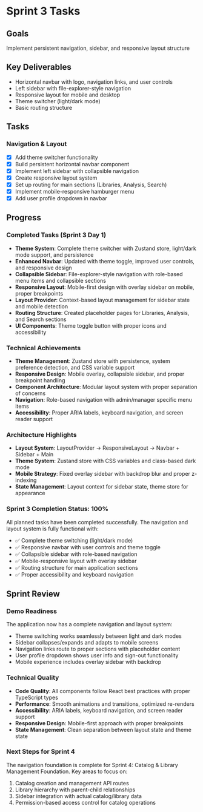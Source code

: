 # Sprint 3 Tasks

## Goals
Implement persistent navigation, sidebar, and responsive layout structure

## Key Deliverables
- Horizontal navbar with logo, navigation links, and user controls
- Left sidebar with file-explorer-style navigation
- Responsive layout for mobile and desktop
- Theme switcher (light/dark mode)
- Basic routing structure

## Tasks

### Navigation & Layout
- [x] Add theme switcher functionality
- [x] Build persistent horizontal navbar component
- [x] Implement left sidebar with collapsible navigation
- [x] Create responsive layout system
- [x] Set up routing for main sections (Libraries, Analysis, Search)
- [x] Implement mobile-responsive hamburger menu
- [x] Add user profile dropdown in navbar

## Progress

### Completed Tasks (Sprint 3 Day 1)
- **Theme System**: Complete theme switcher with Zustand store, light/dark mode support, and persistence
- **Enhanced Navbar**: Updated with theme toggle, improved user controls, and responsive design
- **Collapsible Sidebar**: File-explorer-style navigation with role-based menu items and collapsible sections
- **Responsive Layout**: Mobile-first design with overlay sidebar on mobile, proper breakpoints
- **Layout Provider**: Context-based layout management for sidebar state and mobile detection
- **Routing Structure**: Created placeholder pages for Libraries, Analysis, and Search sections
- **UI Components**: Theme toggle button with proper icons and accessibility

### Technical Achievements
- **Theme Management**: Zustand store with persistence, system preference detection, and CSS variable support
- **Responsive Design**: Mobile overlay, collapsible sidebar, and proper breakpoint handling
- **Component Architecture**: Modular layout system with proper separation of concerns
- **Navigation**: Role-based navigation with admin/manager specific menu items
- **Accessibility**: Proper ARIA labels, keyboard navigation, and screen reader support

### Architecture Highlights
- **Layout System**: LayoutProvider → ResponsiveLayout → Navbar + Sidebar + Main
- **Theme System**: Zustand store with CSS variables and class-based dark mode
- **Mobile Strategy**: Fixed overlay sidebar with backdrop blur and proper z-indexing
- **State Management**: Layout context for sidebar state, theme store for appearance

### Sprint 3 Completion Status: 100%
All planned tasks have been completed successfully. The navigation and layout system is fully functional with:
- ✅ Complete theme switching (light/dark mode)
- ✅ Responsive navbar with user controls and theme toggle
- ✅ Collapsible sidebar with role-based navigation
- ✅ Mobile-responsive layout with overlay sidebar
- ✅ Routing structure for main application sections
- ✅ Proper accessibility and keyboard navigation

## Sprint Review

### Demo Readiness
The application now has a complete navigation and layout system:
- Theme switching works seamlessly between light and dark modes
- Sidebar collapses/expands and adapts to mobile screens
- Navigation links route to proper sections with placeholder content
- User profile dropdown shows user info and sign-out functionality
- Mobile experience includes overlay sidebar with backdrop

### Technical Quality
- **Code Quality**: All components follow React best practices with proper TypeScript types
- **Performance**: Smooth animations and transitions, optimized re-renders
- **Accessibility**: ARIA labels, keyboard navigation, and screen reader support
- **Responsive Design**: Mobile-first approach with proper breakpoints
- **State Management**: Clean separation between layout state and theme state

### Next Steps for Sprint 4
The navigation foundation is complete for Sprint 4: Catalog & Library Management Foundation. Key areas to focus on:
1. Catalog creation and management API routes
2. Library hierarchy with parent-child relationships
3. Sidebar integration with actual catalog/library data
4. Permission-based access control for catalog operations 